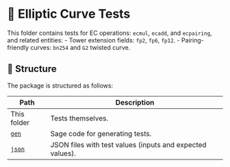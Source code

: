 # :test_tube: Elliptic Curve Tests

This folder contains tests for EC operations: `ecmul`, `ecadd`, and `ecpairing`,
and related entities:
    - Tower extension fields: `fp2`, `fp6`, `fp12`.
    - Pairing-friendly curves: `bn254` and `G2` twisted curve.

## :file_folder: Structure

The package is structured as follows:

| Path | Description |
| --- | --- |
| This folder | Tests themselves. |
| [`gen`](./gen) | Sage code for generating tests. |
| [`json`](./json) | JSON files with test values (inputs and expected values). |
